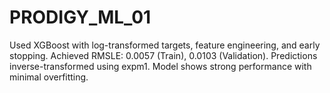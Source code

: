 # PRODIGY_ML_01
Used XGBoost with log-transformed targets, feature engineering, and early stopping. Achieved RMSLE: 0.0057 (Train), 0.0103 (Validation). Predictions inverse-transformed using expm1. Model shows strong performance with minimal overfitting.
